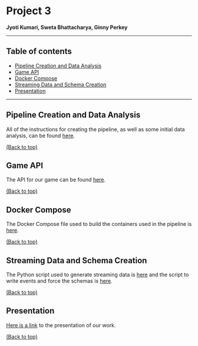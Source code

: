 # Project 3
**Jyoti Kumari, Sweta Bhattacharya, Ginny Perkey**

---
## Table of contents

- [Pipeline Creation and Data Analysis](#pipeline-creation-and-data-analysis)
- [Game API](#game-api)
- [Docker Compose](#docker-compose)
- [Streaming Data and Schema Creation](#streaming-simulation-and-schema-creation)
- [Presentation](#presentation)

--- 

## Pipeline Creation and Data Analysis
All of the instructions for creating the pipeline, as well as some initial data analysis, can be found [here](Project_3.ipynb).

[(Back to top)](#table-of-contents)

## Game API
The API for our game can be found [here](game_api_p3.py).

[(Back to top)](#table-of-contents)

## Docker Compose
The Docker Compose file used to build the containers used in the pipeline is [here](docker-compose.yml).

[(Back to top)](#table-of-contents)

## Streaming Data and Schema Creation
The Python script used to generate streaming data is [here](stream_events_script_p3.py) and the script to write events and force the schemas is [here](write_events_stream_p3.py).

[(Back to top)](#table-of-contents)

## Presentation
[Here is a link](https://docs.google.com/presentation/d/116WVUFh7l_ExXovrYllJFFyYR0hv36SBG9EXtuXLgQM/edit#slide=id.p) to the presentation of our work.

[(Back to top)](#table-of-contents)

